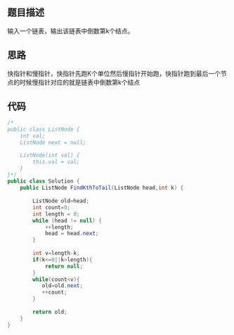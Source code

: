 ## 题目描述

输入一个链表，输出该链表中倒数第k个结点。

## 思路

快指针和慢指针，快指针先跑K个单位然后慢指针开始跑，快指针跑到最后一个节点的时候慢指针对应的就是链表中倒数第k个结点

## 代码

```java
/*
public class ListNode {
    int val;
    ListNode next = null;

    ListNode(int val) {
        this.val = val;
    }
}*/
public class Solution {
    public ListNode FindKthToTail(ListNode head,int k) {
       
        ListNode old=head;
        int count=0;
        int length = 0;
        while (head != null) {
            ++length;
            head = head.next;
        }
      
        int v=length-k;
        if(k<=0||k>length){
            return null;
        }
        while(count<v){
           old=old.next;
           ++count;
        }
        
        return old;
    }
}
```